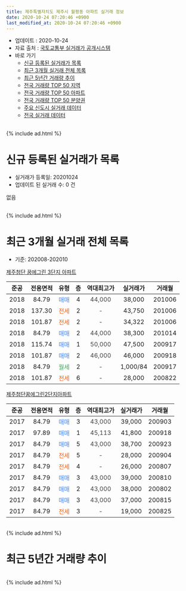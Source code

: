 ```yaml
---
title: 제주특별자치도 제주시 월평동 아파트 실거래 정보
date: 2020-10-24 07:20:46 +0900
last_modified_at: 2020-10-24 07:20:46 +0900
---
```


* 업데이트 : 2020-10-24
* 자료 출처 : [국토교통부 실거래가 공개시스템](http://rt.molit.go.kr)
* 바로 가기
    * [신규 등록된 실거래가 목록](#신규-등록된-실거래가-목록)
    * [최근 3개월 실거래 전체 목록](#최근-3개월-실거래-전체-목록)
    * [최근 5년간 거래량 추이](#최근-5년간-거래량-추이)
    * [전국 거래량 TOP 50 지역](https://inasie.github.io/apt-trade-info/최근-3개월-전국에서-가장-거래가-많이-발생한-지역)
    * [전국 거래량 TOP 50 아파트](https://inasie.github.io/apt-trade-info/최근-3개월-전국에서-가장-거래가-많이-발생한-아파트)
    * [전국 거래량 TOP 50 분양권](https://inasie.github.io/apt-trade-info/최근-3개월-전국에서-가장-거래가-많이-발생한-분양권)
    * [주요 신도시 실거래 데이터](https://inasie.github.io/apt-trade-info/주요-신도시)
    * [전국 실거래 데이터](https://inasie.github.io/apt-trade-info/전국)
<br>
{% include ad.html %}
<br>

# 신규 등록된 실거래가 목록
* 실거래가 등록일: 20201024
* 업데이트 된 실거래 수: 0 건

없음

<br>
{% include ad.html %}
<br>

# 최근 3개월 실거래 전체 목록
* 기준: 202008-202010


[제주첨단 꿈에그린 3단지 아파트](https://search.naver.com/search.naver?query=%EC%A0%9C%EC%A3%BC%ED%8A%B9%EB%B3%84%EC%9E%90%EC%B9%98%EB%8F%84+%EC%A0%9C%EC%A3%BC%EC%8B%9C+%EC%9B%94%ED%8F%89%EB%8F%99+%EC%A0%9C%EC%A3%BC%EC%B2%A8%EB%8B%A8+%EA%BF%88%EC%97%90%EA%B7%B8%EB%A6%B0+3%EB%8B%A8%EC%A7%80+%EC%95%84%ED%8C%8C%ED%8A%B8)

|준공|전용면적|유형|층|역대최고가|실거래가|거래월|
|:---:|:---:|:---:|:---:|:---:|:---:|:---:|
|2018|84.79|<span style="color:#4285f3">매매</span>|4|<span style="color:#444444">44,000</span>|38,000|201006|
|2018|137.30|<span style="color:#ff5a00">전세</span>|2|<span style="color:#444444">-</span>|43,750|201006|
|2018|101.87|<span style="color:#ff5a00">전세</span>|2|<span style="color:#444444">-</span>|34,322|201006|
|2018|84.79|<span style="color:#4285f3">매매</span>|2|<span style="color:#444444">44,000</span>|38,300|201014|
|2018|115.74|<span style="color:#4285f3">매매</span>|1|<span style="color:#444444">50,000</span>|47,500|200917|
|2018|101.87|<span style="color:#4285f3">매매</span>|2|<span style="color:#444444">46,000</span>|46,000|200918|
|2018|84.79|<span style="color:#34a853">월세</span>|2|<span style="color:#444444">-</span>|1,000/84|200917|
|2018|101.87|<span style="color:#ff5a00">전세</span>|6|<span style="color:#444444">-</span>|28,000|200822|

[제주첨단꿈에그린2단지아파트](https://search.naver.com/search.naver?query=%EC%A0%9C%EC%A3%BC%ED%8A%B9%EB%B3%84%EC%9E%90%EC%B9%98%EB%8F%84+%EC%A0%9C%EC%A3%BC%EC%8B%9C+%EC%9B%94%ED%8F%89%EB%8F%99+%EC%A0%9C%EC%A3%BC%EC%B2%A8%EB%8B%A8%EA%BF%88%EC%97%90%EA%B7%B8%EB%A6%B02%EB%8B%A8%EC%A7%80%EC%95%84%ED%8C%8C%ED%8A%B8)

|준공|전용면적|유형|층|역대최고가|실거래가|거래월|
|:---:|:---:|:---:|:---:|:---:|:---:|:---:|
|2017|84.79|<span style="color:#4285f3">매매</span>|3|<span style="color:#444444">43,000</span>|39,000|200903|
|2017|97.89|<span style="color:#4285f3">매매</span>|1|<span style="color:#444444">45,113</span>|41,800|200918|
|2017|84.79|<span style="color:#4285f3">매매</span>|5|<span style="color:#444444">43,000</span>|38,700|200923|
|2017|84.79|<span style="color:#ff5a00">전세</span>|5|<span style="color:#444444">-</span>|28,000|200904|
|2017|84.79|<span style="color:#ff5a00">전세</span>|4|<span style="color:#444444">-</span>|26,000|200807|
|2017|84.79|<span style="color:#4285f3">매매</span>|3|<span style="color:#444444">43,000</span>|39,000|200810|
|2017|84.79|<span style="color:#4285f3">매매</span>|2|<span style="color:#444444">43,000</span>|38,000|200802|
|2017|84.79|<span style="color:#4285f3">매매</span>|3|<span style="color:#444444">43,000</span>|37,000|200815|
|2017|84.79|<span style="color:#ff5a00">전세</span>|3|<span style="color:#444444">-</span>|19,000|200825|


<br>
{% include ad.html %}
<br>

# 최근 5년간 거래량 추이


<div style="width:100%;">
    <canvas id="deal_progress" height="200"></canvas>
</div>

<script>
new Chart(document.getElementById("deal_progress"), {
    type: 'line',
    data: {
        labels: ['201510','201511','201512','201601','201602','201603','201604','201605','201606','201607','201608','201609','201610','201611','201612','201701','201702','201703','201704','201705','201706','201707','201708','201709','201710','201711','201712','201801','201802','201803','201804','201805','201806','201807','201808','201809','201810','201811','201812','201901','201902','201903','201904','201905','201906','201907','201908','201909','201910','201911','201912','202001','202002','202003','202004','202005','202006','202007','202008','202009','202010'],
        datasets: [{
            label: '매매',
            pointRadius: 1,
            data: [0, 0, 0, 0, 0, 0, 0, 0, 0, 0, 0, 0, 0, 0, 0, 0, 0, 0, 0, 0, 0, 0, 0, 0, 0, 0, 0, 5, 4, 1, 0, 1, 0, 1, 0, 1, 1, 1, 0, 0, 0, 0, 0, 1, 0, 3, 1, 0, 3, 3, 9, 8, 3, 8, 4, 5, 5, 9, 3, 5, 2],
            borderColor: "rgba(255, 201, 14, 1)",
            backgroundColor: "rgba(255, 201, 14, 0.5)",
            fill: false,
            lineTension: 0
        },{
            label: '전월세',
            pointRadius: 1,
            data: [0, 0, 0, 0, 0, 0, 0, 0, 0, 0, 0, 0, 0, 0, 0, 0, 0, 0, 0, 0, 0, 0, 1, 1, 3, 8, 11, 13, 6, 13, 15, 11, 30, 6, 3, 4, 7, 7, 5, 8, 2, 8, 6, 3, 7, 5, 6, 3, 4, 6, 8, 29, 61, 25, 8, 7, 9, 7, 3, 2, 2],
            borderColor: "rgba(0, 141, 185, 1)",
            backgroundColor: "rgba(0, 141, 185, 0.5)",
            fill: false,
            lineTension: 0
        }
        ]
    },
    options: {
        responsive: true,
        title: {
            display: false
        },
        tooltips: {
            mode: 'index',
            intersect: false
        },
        hover: {
            mode: 'nearest',
            intersect: true
        },
        scales: {
            xAxes: [{
                display: true,
                scaleLabel: {
                    display: true,
                    labelString: '년/월'
                }
            }],
            yAxes: [{
                display: true,
                ticks: {
                    suggestedMin: 0,
                },
                scaleLabel: {
                    display: true,
                    labelString: '실거래 수'
                }
            }]
        }
    }
});

</script>


<br>
{% include ad.html %}
<br>

